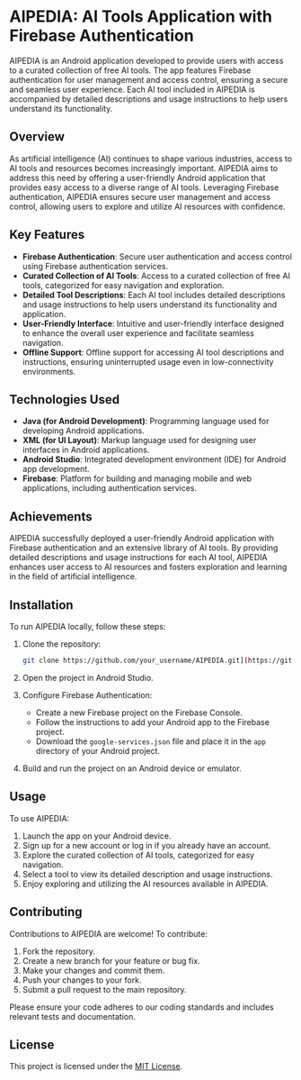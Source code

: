 # AIPEDIA: AI Tools Application with Firebase Authentication

AIPEDIA is an Android application developed to provide users with access to a curated collection of free AI tools. The app features Firebase authentication for user management and access control, ensuring a secure and seamless user experience. Each AI tool included in AIPEDIA is accompanied by detailed descriptions and usage instructions to help users understand its functionality.

## Overview

As artificial intelligence (AI) continues to shape various industries, access to AI tools and resources becomes increasingly important. AIPEDIA aims to address this need by offering a user-friendly Android application that provides easy access to a diverse range of AI tools. Leveraging Firebase authentication, AIPEDIA ensures secure user management and access control, allowing users to explore and utilize AI resources with confidence.

## Key Features

- **Firebase Authentication**: Secure user authentication and access control using Firebase authentication services.
- **Curated Collection of AI Tools**: Access to a curated collection of free AI tools, categorized for easy navigation and exploration.
- **Detailed Tool Descriptions**: Each AI tool includes detailed descriptions and usage instructions to help users understand its functionality and application.
- **User-Friendly Interface**: Intuitive and user-friendly interface designed to enhance the overall user experience and facilitate seamless navigation.
- **Offline Support**: Offline support for accessing AI tool descriptions and instructions, ensuring uninterrupted usage even in low-connectivity environments.

## Technologies Used

- **Java (for Android Development)**: Programming language used for developing Android applications.
- **XML (for UI Layout)**: Markup language used for designing user interfaces in Android applications.
- **Android Studio**: Integrated development environment (IDE) for Android app development.
- **Firebase**: Platform for building and managing mobile and web applications, including authentication services.

## Achievements

AIPEDIA successfully deployed a user-friendly Android application with Firebase authentication and an extensive library of AI tools. By providing detailed descriptions and usage instructions for each AI tool, AIPEDIA enhances user access to AI resources and fosters exploration and learning in the field of artificial intelligence.

## Installation

To run AIPEDIA locally, follow these steps:

1. Clone the repository:
   ```sh
   git clone https://github.com/your_username/AIPEDIA.git](https://github.com/Sinchan1717/AI_Pedia-an-android-app.git
   
2. Open the project in Android Studio.

3. Configure Firebase Authentication:

   * Create a new Firebase project on the Firebase Console.
   * Follow the instructions to add your Android app to the Firebase project.
   * Download the `google-services.json` file and place it in the `app` directory of your Android project.
  
4. Build and run the project on an Android device or emulator.

## Usage

To use AIPEDIA:

1. Launch the app on your Android device.
2. Sign up for a new account or log in if you already have an account.
3. Explore the curated collection of AI tools, categorized for easy navigation.
4. Select a tool to view its detailed description and usage instructions.
5. Enjoy exploring and utilizing the AI resources available in AIPEDIA.

## Contributing

Contributions to AIPEDIA are welcome! To contribute:

1. Fork the repository.
2. Create a new branch for your feature or bug fix.
3. Make your changes and commit them.
4. Push your changes to your fork.
5. Submit a pull request to the main repository.

Please ensure your code adheres to our coding standards and includes relevant tests and documentation.

## License

This project is licensed under the [MIT License](LICENSE).

